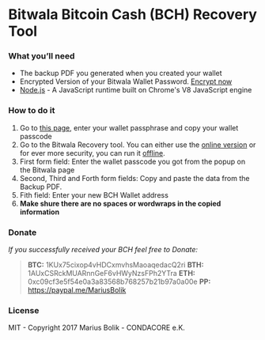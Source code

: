 # Bitwala Bitcoin Cash (BCH) Recovery Tool


### What you’ll need

* The backup PDF you generated when you created your wallet
* Encrypted Version of your Bitwala Wallet Password. [Encrypt now](https://my.bitwala.com/bitcoin/recovery)
* [Node.js](https://nodejs.org/) - A JavaScript runtime built on Chrome's V8 JavaScript engine

### How to do it

1. Go to [this page](https://my.bitwa.la/bitcoin/recovery), enter your wallet passphrase and copy your wallet passcode
2. Go to the Bitwala Recovery tool. You can either use the [online version](https://condacore.github.io/bitwala-bch-recovery-tool) or for ever more security, you can run it [offline](https://github.com/condacore/bitwala-bch-recovery-tool/releases/latest).
3. First form field: Enter the wallet passcode you got from the popup on the Bitwala page
4. Second, Third and Forth form fields: Copy and paste the data from the Backup PDF.
5. Fith field: Enter your new BCH Wallet address
6. **Make shure there are no spaces or wordwraps in the copied information**

### Donate
*If you successfully received your BCH feel free to Donate:*
>**BTC:** 1KUx75cixop4vHDCxmvhsMaoaqedacQ2ri
>**BTH:** 1AUxCSRckMUARnnGeF6vHWyNzsFPh2YTra
>**ETH:** 0xc09cf3e5f54e0a3a83568b768257b21b97a0a00e
>**PP:** https://paypal.me/MariusBolik

### License
MIT - Copyright 2017 Marius Bolik - CONDACORE e.K.
